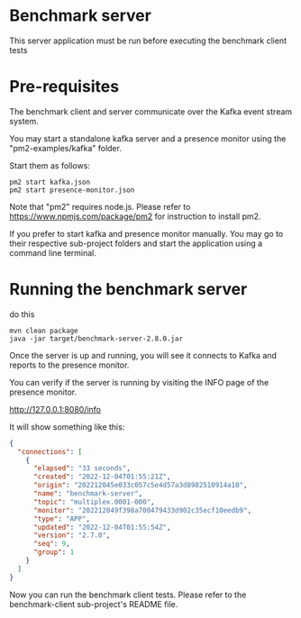 # Benchmark server

This server application must be run before executing the benchmark client tests

# Pre-requisites

The benchmark client and server communicate over the Kafka event stream system.

You may start a standalone kafka server and a presence monitor using the "pm2-examples/kafka" folder.

Start them as follows:

```agsl
pm2 start kafka.json
pm2 start presence-monitor.json
```

Note that "pm2" requires node.js. Please refer to https://www.npmjs.com/package/pm2 for instruction to install pm2.

If you prefer to start kafka and presence monitor manually. You may go to their respective sub-project folders
and start the application using a command line terminal.

# Running the benchmark server

do this

```agsl
mvn clean package
java -jar target/benchmark-server-2.8.0.jar
```

Once the server is up and running, you will see it connects to Kafka and reports to the presence monitor.

You can verify if the server is running by visiting the INFO page of the presence monitor.

http://127.0.0.1:8080/info

It will show something like this:

```json
{
  "connections": [
    {
      "elapsed": "33 seconds",
      "created": "2022-12-04T01:55:21Z",
      "origin": "202212045e033c057c5e4d57a3d8982510914a10",
      "name": "benchmark-server",
      "topic": "multiplex.0001-000",
      "monitor": "202212049f398a700479433d902c35ecf10eedb9",
      "type": "APP",
      "updated": "2022-12-04T01:55:54Z",
      "version": "2.7.0",
      "seq": 9,
      "group": 1
    }
  ]
}
```

Now you can run the benchmark client tests. Please refer to the benchmark-client sub-project's README file.
